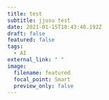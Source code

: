 ```yaml
---
title: test
subtitle: jjusu test
date: 2021-01-15T10:43:48.192Z
draft: false
featured: false
tags:
  - AI
external_link: " "
image:
  filename: featured
  focal_point: Smart
  preview_only: false
---
```

